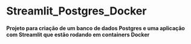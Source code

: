 # Streamlit_Postgres_Docker

#### Projeto para criação de um banco de dados Postgres e uma aplicação com Streamlit que estão rodando em containers Docker